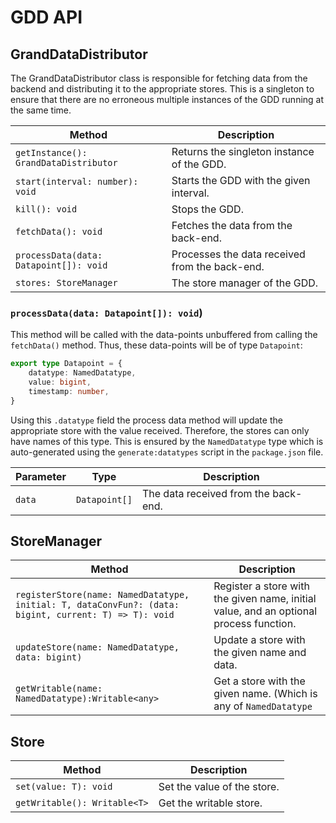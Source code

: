# GDD API

## GrandDataDistributor

The GrandDataDistributor class is responsible for fetching data from the backend and distributing it to the appropriate 
stores. This is a singleton to ensure that there are no erroneous multiple instances of the GDD running at the same time.

| Method                                 | Description                                    |
|----------------------------------------|------------------------------------------------|
| `getInstance(): GrandDataDistributor`  | Returns the singleton instance of the GDD.     |
| `start(interval: number): void`        | Starts the GDD with the given interval.        |
| `kill(): void`                         | Stops the GDD.                                 |
| `fetchData(): void`                    | Fetches the data from the back-end.            |
| `processData(data: Datapoint[]): void` | Processes the data received from the back-end. |
| `stores: StoreManager`                 | The store manager of the GDD.                  |


### `processData(data: Datapoint[]): void`) 

This method will be called with the data-points unbuffered from calling the `fetchData()` method. Thus, these data-points
will be of type `Datapoint`: 

```typescript
export type Datapoint = {
    datatype: NamedDatatype,
    value: bigint,
    timestamp: number,
}
```

Using this `.datatype` field the process data method will update the appropriate store with the value received. Therefore,
the stores can only have names of this type. This is ensured by the `NamedDatatype` type which is auto-generated using the
`generate:datatypes` script in the `package.json` file.

| Parameter | Type          | Description                          |
|-----------|---------------|--------------------------------------|
| `data`    | `Datapoint[]` | The data received from the back-end. |

## StoreManager

| Method                                                                                                | Description                                                                            |
|-------------------------------------------------------------------------------------------------------|----------------------------------------------------------------------------------------|
| `registerStore(name: NamedDatatype, initial: T, dataConvFun?: (data: bigint, current: T) => T): void` | Register a store with the given name, initial value, and an optional process function. |
| `updateStore(name: NamedDatatype, data: bigint)`                                                      | Update a store with the given name and data.                                           |
| `getWritable(name: NamedDatatype):Writable<any>`                                                         | Get a store with the given name. (Which is any of `NamedDatatype`                      |


## Store

| Method                       | Description                 |
|------------------------------|-----------------------------|
| `set(value: T): void`        | Set the value of the store. |
| `getWritable(): Writable<T>` | Get the writable store.     |
